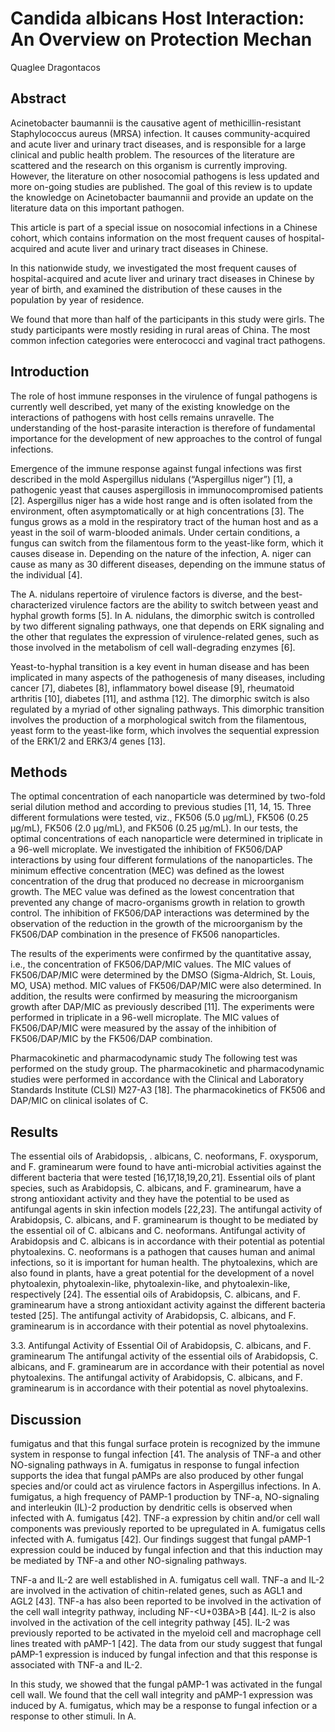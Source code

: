 # Candida albicans Host Interaction: An Overview on Protection Mechan
Quaglee Dragontacos


## Abstract
Acinetobacter baumannii is the causative agent of methicillin-resistant Staphylococcus aureus (MRSA) infection. It causes community-acquired and acute liver and urinary tract diseases, and is responsible for a large clinical and public health problem. The resources of the literature are scattered and the research on this organism is currently improving. However, the literature on other nosocomial pathogens is less updated and more on-going studies are published. The goal of this review is to update the knowledge on Acinetobacter baumannii and provide an update on the literature data on this important pathogen.

This article is part of a special issue on nosocomial infections in a Chinese cohort, which contains information on the most frequent causes of hospital-acquired and acute liver and urinary tract diseases in Chinese.

In this nationwide study, we investigated the most frequent causes of hospital-acquired and acute liver and urinary tract diseases in Chinese by year of birth, and examined the distribution of these causes in the population by year of residence.

We found that more than half of the participants in this study were girls. The study participants were mostly residing in rural areas of China. The most common infection categories were enterococci and vaginal tract pathogens.


## Introduction
The role of host immune responses in the virulence of fungal pathogens is currently well described, yet many of the existing knowledge on the interactions of pathogens with host cells remains unravelle. The understanding of the host-parasite interaction is therefore of fundamental importance for the development of new approaches to the control of fungal infections.

Emergence of the immune response against fungal infections was first described in the mold Aspergillus nidulans (“Aspergillus niger”) [1], a pathogenic yeast that causes aspergillosis in immunocompromised patients [2]. Aspergillus niger has a wide host range and is often isolated from the environment, often asymptomatically or at high concentrations [3]. The fungus grows as a mold in the respiratory tract of the human host and as a yeast in the soil of warm-blooded animals. Under certain conditions, a fungus can switch from the filamentous form to the yeast-like form, which it causes disease in. Depending on the nature of the infection, A. niger can cause as many as 30 different diseases, depending on the immune status of the individual [4].

The A. nidulans repertoire of virulence factors is diverse, and the best-characterized virulence factors are the ability to switch between yeast and hyphal growth forms [5]. In A. nidulans, the dimorphic switch is controlled by two different signaling pathways, one that depends on ERK signaling and the other that regulates the expression of virulence-related genes, such as those involved in the metabolism of cell wall-degrading enzymes [6].

Yeast-to-hyphal transition is a key event in human disease and has been implicated in many aspects of the pathogenesis of many diseases, including cancer [7], diabetes [8], inflammatory bowel disease [9], rheumatoid arthritis [10], diabetes [11], and asthma [12]. The dimorphic switch is also regulated by a myriad of other signaling pathways. This dimorphic transition involves the production of a morphological switch from the filamentous, yeast form to the yeast-like form, which involves the sequential expression of the ERK1/2 and ERK3/4 genes [13].


## Methods
The optimal concentration of each nanoparticle was determined by two-fold serial dilution method and according to previous studies [11, 14, 15. Three different formulations were tested, viz., FK506 (5.0 µg/mL), FK506 (0.25 µg/mL), FK506 (2.0 µg/mL), and FK506 (0.25 µg/mL). In our tests, the optimal concentrations of each nanoparticle were determined in triplicate in a 96-well microplate. We investigated the inhibition of FK506/DAP interactions by using four different formulations of the nanoparticles. The minimum effective concentration (MEC) was defined as the lowest concentration of the drug that produced no decrease in microorganism growth. The MEC value was defined as the lowest concentration that prevented any change of macro-organisms growth in relation to growth control. The inhibition of FK506/DAP interactions was determined by the observation of the reduction in the growth of the microorganism by the FK506/DAP combination in the presence of FK506 nanoparticles.

The results of the experiments were confirmed by the quantitative assay, i.e., the concentration of FK506/DAP/MIC values. The MIC values of FK506/DAP/MIC were determined by the DMSO (Sigma-Aldrich, St. Louis, MO, USA) method. MIC values of FK506/DAP/MIC were also determined. In addition, the results were confirmed by measuring the microorganism growth after DAP/MIC as previously described [11]. The experiments were performed in triplicate in a 96-well microplate. The MIC values of FK506/DAP/MIC were measured by the assay of the inhibition of FK506/DAP/MIC by the FK506/DAP combination.

Pharmacokinetic and pharmacodynamic study
The following test was performed on the study group. The pharmacokinetic and pharmacodynamic studies were performed in accordance with the Clinical and Laboratory Standards Institute (CLSI) M27-A3 [18]. The pharmacokinetics of FK506 and DAP/MIC on clinical isolates of C.


## Results
The essential oils of Arabidopsis, . albicans, C. neoformans, F. oxysporum, and F. graminearum were found to have anti-microbial activities against the different bacteria that were tested [16,17,18,19,20,21]. Essential oils of plant species, such as Arabidopsis, C. albicans, and F. graminearum, have a strong antioxidant activity and they have the potential to be used as antifungal agents in skin infection models [22,23]. The antifungal activity of Arabidopsis, C. albicans, and F. graminearum is thought to be mediated by the essential oil of C. albicans and C. neoformans. Antifungal activity of Arabidopsis and C. albicans is in accordance with their potential as potential phytoalexins. C. neoformans is a pathogen that causes human and animal infections, so it is important for human health. The phytoalexins, which are also found in plants, have a great potential for the development of a novel phytoalexin, phytoalexin-like, phytoalexin-like, and phytoalexin-like, respectively [24]. The essential oils of Arabidopsis, C. albicans, and F. graminearum have a strong antioxidant activity against the different bacteria tested [25]. The antifungal activity of Arabidopsis, C. albicans, and F. graminearum is in accordance with their potential as novel phytoalexins.

3.3. Antifungal Activity of Essential Oil of Arabidopsis, C. albicans, and F. graminearum
The antifungal activity of the essential oils of Arabidopsis, C. albicans, and F. graminearum are in accordance with their potential as novel phytoalexins. The antifungal activity of Arabidopsis, C. albicans, and F. graminearum is in accordance with their potential as novel phytoalexins.


## Discussion
fumigatus and that this fungal surface protein is recognized by the immune system in response to fungal infection [41. The analysis of TNF-a and other NO-signaling pathways in A. fumigatus in response to fungal infection supports the idea that fungal pAMPs are also produced by other fungal species and/or could act as virulence factors in Aspergillus infections. In A. fumigatus, a high frequency of PAMP-1 production by TNF-a, NO-signaling and interleukin (IL)-2 production by dendritic cells is observed when infected with A. fumigatus [42]. TNF-a expression by chitin and/or cell wall components was previously reported to be upregulated in A. fumigatus cells infected with A. fumigatus [42]. Our findings suggest that fungal pAMP-1 expression could be induced by fungal infection and that this induction may be mediated by TNF-a and other NO-signaling pathways.

TNF-a and IL-2 are well established in A. fumigatus cell wall. TNF-a and IL-2 are involved in the activation of chitin-related genes, such as AGL1 and AGL2 [43]. TNF-a has also been reported to be involved in the activation of the cell wall integrity pathway, including NF-<U+03BA>B [44]. IL-2 is also involved in the activation of the cell integrity pathway [45]. IL-2 was previously reported to be activated in the myeloid cell and macrophage cell lines treated with pAMP-1 [42]. The data from our study suggest that fungal pAMP-1 expression is induced by fungal infection and that this response is associated with TNF-a and IL-2.

In this study, we showed that the fungal pAMP-1 was activated in the fungal cell wall. We found that the cell wall integrity and pAMP-1 expression was induced by A. fumigatus, which may be a response to fungal infection or a response to other stimuli. In A.
